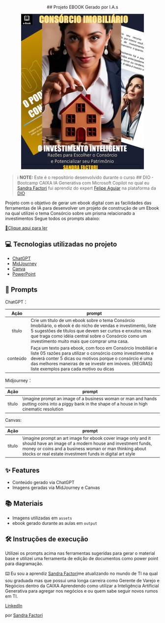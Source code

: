 <p align="center">
## Projeto EBOOK Gerado por I.A.s
<p align="center">
<img 
    src="./assets/covers.png"
    width="400"  
/>
</p>




 > ℹ️ **NOTE:** Este é o repositório desenvolvido durante o curso ## DIO - Bootcamp CAIXA IA Generativa com Microsoft Copilot no qual eu [Sandra Factori](https://github.com/sandra-factori10) fui aprendiz do expert [Felipe Aguiar](https://github.com/felipeAguiarCode) na plataforma da [DIO](https://dio.me) 

Projeto com o objetivo de gerar um ebook digital com as facilidades das ferramentas de IA para desenvolver um projeto de construção de um Ebook na qual utilizei o tema Consórcio sobre um prisma relacionado a investimentos
Segue todos os prompts abaixo:

<a href="https://github.com/felipeAguiarCode/prompts-recipe-to-create-a-ebook/blob/main/output/ebook%20-%20css%20jedi%20output.pdf" title="View PDF now"> 📕Clique aqui para ler</a>

## 💻 Tecnologias utilizadas no projeto

- [ChatGPT](https://chat.openai.com/) 
- [MidJourney](https://www.midjourney.com/app/)
- [Canva](https://www.canva.com/pt_br/gerador-imagem-ia/)
- [PowerPoint](https://www.microsoft.com/en/microsoft-365/powerpoint)

## 🧠 Prompts


ChatGPT：

|   Ação   | prompt                                                                                                                                                                                                                                                                         |
| :------: | ------------------------------------------------------------------------------------------------------------------------------------------------------------------------------------------------------------------------------------------------------------------------------ |
|  título  | Crie um título de um ebook sobre o tema Consórcio Imobiliário, o ebook é do nicho de vendas e investimento, liste 5 sugestões de títulos que devem ser curtos e enxutos mas que traga como idéia central sobre o Consórcio como um investimento muito mais que comprar uma casa. 
| conteúdo | Faça um texto para ebook, com foco em Consórcio Imobiliári e liste 05 razões para utilizar o consórcio como investimento e deverá conter 5 dicas ou motivos  porque o consórcio é uma das melhores maneiras de se investir em imóveis. {REGRAS} liste exemplos para cada motivo ou dicas

Midjourney：

|  Ação  | prompt                                                                                 |
| :----: | -------------------------------------------------------------------------------------- |
| título | \imagine prompt an image of a business woman or man and hands putting coins into a piggy bank in the shape of a house in high cinematic resolution

Canvas:

|  Ação  | prompt                                                                                 |
| :----: | -------------------------------------------------------------------------------------- |
| título |\imagine prompt an art image for ebook cover image only and it should have an image of a modern house and investment funds, money or coins and a business woman or man thinking about stocks or real estate investment funds in digital art style


## ✨ Features

- Conteúdo gerado via ChatGPT
- Imagens geradas via MidJourney e Canvas

## 📚 Materiais

- Imagens utilizadas em `assets`
- ebook gerado durante as aulas em `output`

## 🛠️ Instruções de execução

Utilizei os prompts acima nas ferramentas sugeridas para gerar o material base e utilizei uma ferramenta de edição de documentos como power point para diagramação.

⌨️ Eu sou a aprendiz [Sandra Factori](https://github.com/sandra-factori10)me atualizando no mundo de TI na qual sou graduada mas que possui uma longa carreira como Gerente de Varejo e Negócios dentro da CAIXA
Aprendendo como utilizar a Inteligência Artificial Generativa para agregar nos negócios e ou quem sabe seguir novos rumos em TI.

<a href="www.linkedin.com/in/sandrafactori10">LinkedIn</a>

por [Sandra Factori](https://github.com/sandra-factori10)

